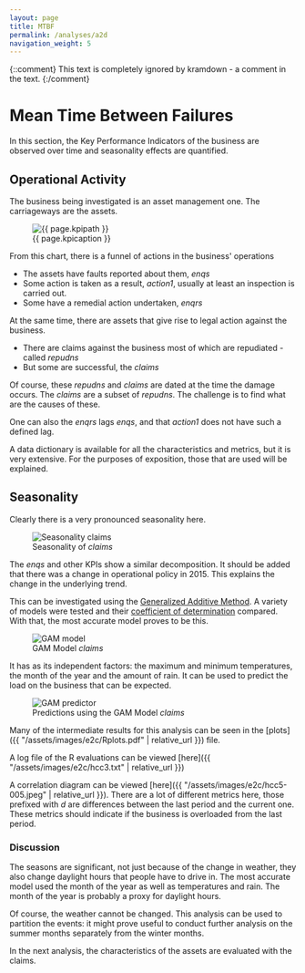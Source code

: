 ```yaml
---
layout: page
title: MTBF
permalink: /analyses/a2d
navigation_weight: 5
---
```


{::comment}
This text is completely ignored by kramdown - a comment in the text.
{:/comment}

# Mean Time Between Failures

In this section, the Key Performance Indicators of the business are observed
over time and seasonality effects are quantified.

## Operational Activity

The business being investigated is an asset management one. The carriageways are
the assets.

<p class="photo-gallery">
    <figure>
      <img src="{{ page.kpipath | relative_url }}" alt="{{ page.kpipath }}">
      <figcaption>{{ page.kpicaption }}</figcaption>
    </figure>
</p>

From this chart, there is a funnel of actions in the business' operations

 - The assets have faults reported about them, *enqs*
 - Some action is taken as a result, *action1*, usually at least an inspection
   is carried out.
 - Some have a remedial action undertaken, *enqrs*
 
At the same time, there are assets that give rise to legal action against the
business.
 
 - There are claims against the business most of which are repudiated - called *repudns*
 - But some are successful, the *claims*
 
Of course, these *repudns* and *claims* are dated at the time the damage occurs.
The *claims* are a subset of *repudns*. The challenge is to find what are the
causes of these.

One can also the *enqrs* lags *enqs*, and that *action1* does not have such a
defined lag.

A data dictionary is available for all the characteristics and metrics, but it
is very extensive. For the purposes of exposition, those that are used will be
explained. 

## Seasonality

Clearly there is a very pronounced seasonality here. 

<p class="photo-gallery">
    <figure>
      <img src="{{ "/assets/images/e2c/ncas1-001.jpeg" | relative_url }}" alt="Seasonality claims">
      <figcaption>Seasonality of <em>claims</em></figcaption>
    </figure>
</p>

The *enqs* and other KPIs show a similar decomposition. It should be added that
there was a change in operational policy in 2015. This explains the change in
the underlying trend.

This can be investigated using the [Generalized Additive
Method](https://en.wikipedia.org/wiki/Generalized_additive_model). A variety of
models were tested and their [coefficient of
determination](https://en.wikipedia.org/wiki/Coefficient_of_determination)
compared. With that, the most accurate model proves to be this.

<p class="photo-gallery">
    <figure>
      <img src="{{ "/assets/images/e2c/hcc3-002.jpeg" | relative_url }}" alt="GAM model">
      <figcaption>GAM Model <em>claims</em></figcaption>
    </figure>
</p>

It has as its independent factors: the maximum and minimum temperatures, the
month of the year and the amount of rain. It can be used to predict the load on
the business that can be expected.

<p class="photo-gallery">
    <figure>
      <img src="{{ "/assets/images/e2c/hcc3-007.jpeg" | relative_url }}" alt="GAM predictor">
      <figcaption>Predictions using the GAM Model <em>claims</em></figcaption>
    </figure>
</p>

Many of the intermediate results for this analysis can be seen in the 
[plots]({{ "/assets/images/e2c/Rplots.pdf" | relative_url }}) file.

A log file of the R evaluations can be viewed
[here]({{ "/assets/images/e2c/hcc3.txt" | relative_url }})

A correlation diagram can be viewed [here]({{ "/assets/images/e2c/hcc5-005.jpeg" | relative_url }}).
There are a lot of different metrics here, those prefixed with *d* are
differences between the last period and the current one. These metrics should
indicate if the business is overloaded from the last period.

### Discussion

The seasons are significant, not just because of the change in weather, they
also change daylight hours that people have to drive in. The most accurate model
used the month of the year as well as temperatures and rain. The month of the
year is probably a proxy for daylight hours.

Of course, the weather cannot be changed. This analysis can be used to partition
the events: it might prove useful to conduct further analysis on the summer
months separately from the winter months.

In the next analysis, the characteristics of the assets are evaluated with the claims.

